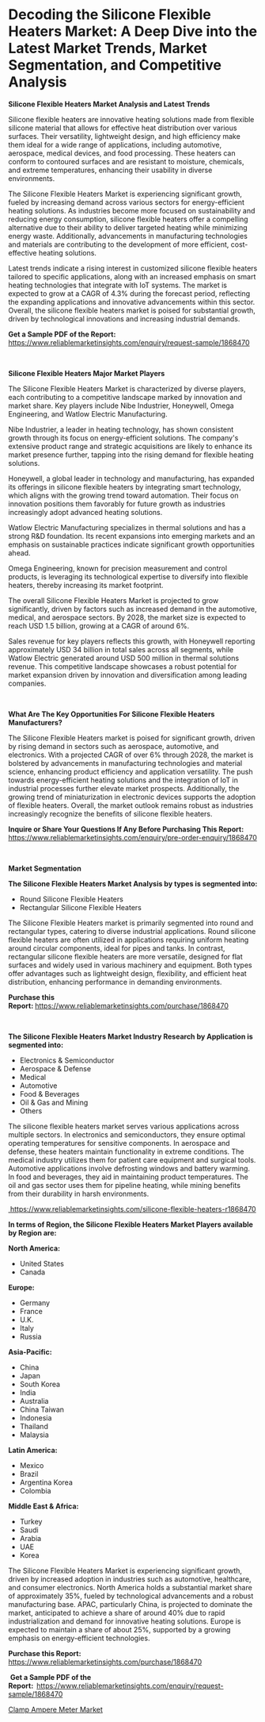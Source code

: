 <p><h1>Decoding the Silicone Flexible Heaters Market: A Deep Dive into the Latest Market Trends, Market Segmentation, and Competitive Analysis</h1></p><p><strong>Silicone Flexible Heaters Market Analysis and Latest Trends</strong></p>
<p><p>Silicone flexible heaters are innovative heating solutions made from flexible silicone material that allows for effective heat distribution over various surfaces. Their versatility, lightweight design, and high efficiency make them ideal for a wide range of applications, including automotive, aerospace, medical devices, and food processing. These heaters can conform to contoured surfaces and are resistant to moisture, chemicals, and extreme temperatures, enhancing their usability in diverse environments.</p><p>The Silicone Flexible Heaters Market is experiencing significant growth, fueled by increasing demand across various sectors for energy-efficient heating solutions. As industries become more focused on sustainability and reducing energy consumption, silicone flexible heaters offer a compelling alternative due to their ability to deliver targeted heating while minimizing energy waste. Additionally, advancements in manufacturing technologies and materials are contributing to the development of more efficient, cost-effective heating solutions.</p><p>Latest trends indicate a rising interest in customized silicone flexible heaters tailored to specific applications, along with an increased emphasis on smart heating technologies that integrate with IoT systems. The market is expected to grow at a CAGR of 4.3% during the forecast period, reflecting the expanding applications and innovative advancements within this sector. Overall, the silicone flexible heaters market is poised for substantial growth, driven by technological innovations and increasing industrial demands.</p></p>
<p><strong>Get a Sample PDF of the Report:&nbsp;</strong> <a href="https://www.reliablemarketinsights.com/enquiry/request-sample/1868470?utm_campaign=3293&utm_medium=2&utm_source=Github&utm_content=ia&utm_term=06042025&utm_id=silicone-flexible-heaters">https://www.reliablemarketinsights.com/enquiry/request-sample/1868470</a></p>
<p>&nbsp;</p>
<p><strong>Silicone Flexible Heaters Major Market Players</strong></p>
<p><p>The Silicone Flexible Heaters Market is characterized by diverse players, each contributing to a competitive landscape marked by innovation and market share. Key players include Nibe Industrier, Honeywell, Omega Engineering, and Watlow Electric Manufacturing.</p><p>Nibe Industrier, a leader in heating technology, has shown consistent growth through its focus on energy-efficient solutions. The company's extensive product range and strategic acquisitions are likely to enhance its market presence further, tapping into the rising demand for flexible heating solutions.</p><p>Honeywell, a global leader in technology and manufacturing, has expanded its offerings in silicone flexible heaters by integrating smart technology, which aligns with the growing trend toward automation. Their focus on innovation positions them favorably for future growth as industries increasingly adopt advanced heating solutions.</p><p>Watlow Electric Manufacturing specializes in thermal solutions and has a strong R&D foundation. Its recent expansions into emerging markets and an emphasis on sustainable practices indicate significant growth opportunities ahead.</p><p>Omega Engineering, known for precision measurement and control products, is leveraging its technological expertise to diversify into flexible heaters, thereby increasing its market footprint. </p><p>The overall Silicone Flexible Heaters Market is projected to grow significantly, driven by factors such as increased demand in the automotive, medical, and aerospace sectors. By 2028, the market size is expected to reach USD 1.5 billion, growing at a CAGR of around 6%.</p><p>Sales revenue for key players reflects this growth, with Honeywell reporting approximately USD 34 billion in total sales across all segments, while Watlow Electric generated around USD 500 million in thermal solutions revenue. This competitive landscape showcases a robust potential for market expansion driven by innovation and diversification among leading companies.</p></p>
<p>&nbsp;</p>
<p><strong>What Are The Key Opportunities For Silicone Flexible Heaters Manufacturers?</strong></p>
<p><p>The Silicone Flexible Heaters market is poised for significant growth, driven by rising demand in sectors such as aerospace, automotive, and electronics. With a projected CAGR of over 6% through 2028, the market is bolstered by advancements in manufacturing technologies and material science, enhancing product efficiency and application versatility. The push towards energy-efficient heating solutions and the integration of IoT in industrial processes further elevate market prospects. Additionally, the growing trend of miniaturization in electronic devices supports the adoption of flexible heaters. Overall, the market outlook remains robust as industries increasingly recognize the benefits of silicone flexible heaters.</p></p>
<p><strong>Inquire or Share Your Questions If Any Before Purchasing This Report:</strong> <a href="https://www.reliablemarketinsights.com/enquiry/pre-order-enquiry/1868470?utm_campaign=3293&utm_medium=2&utm_source=Github&utm_content=ia&utm_term=06042025&utm_id=silicone-flexible-heaters">https://www.reliablemarketinsights.com/enquiry/pre-order-enquiry/1868470</a></p>
<p>&nbsp;</p>
<p><strong>Market Segmentation</strong></p>
<p><strong>The Silicone Flexible Heaters Market Analysis by types is segmented into:</strong></p>
<p><ul><li>Round Silicone Flexible Heaters</li><li>Rectangular Silicone Flexible Heaters</li></ul></p>
<p><p>The Silicone Flexible Heaters market is primarily segmented into round and rectangular types, catering to diverse industrial applications. Round silicone flexible heaters are often utilized in applications requiring uniform heating around circular components, ideal for pipes and tanks. In contrast, rectangular silicone flexible heaters are more versatile, designed for flat surfaces and widely used in various machinery and equipment. Both types offer advantages such as lightweight design, flexibility, and efficient heat distribution, enhancing performance in demanding environments.</p></p>
<p><strong>Purchase this Report:&nbsp;</strong><a href="https://www.reliablemarketinsights.com/purchase/1868470?utm_campaign=3293&utm_medium=2&utm_source=Github&utm_content=ia&utm_term=06042025&utm_id=silicone-flexible-heaters">https://www.reliablemarketinsights.com/purchase/1868470</a></p>
<p>&nbsp;</p>
<p><strong>The Silicone Flexible Heaters Market Industry Research by Application is segmented into:</strong></p>
<p><ul><li>Electronics & Semiconductor</li><li>Aerospace & Defense</li><li>Medical</li><li>Automotive</li><li>Food & Beverages</li><li>Oil & Gas and Mining</li><li>Others</li></ul></p>
<p><p>The silicone flexible heaters market serves various applications across multiple sectors. In electronics and semiconductors, they ensure optimal operating temperatures for sensitive components. In aerospace and defense, these heaters maintain functionality in extreme conditions. The medical industry utilizes them for patient care equipment and surgical tools. Automotive applications involve defrosting windows and battery warming. In food and beverages, they aid in maintaining product temperatures. The oil and gas sector uses them for pipeline heating, while mining benefits from their durability in harsh environments.</p></p>
<p><a href="https://www.reliablemarketinsights.com/silicone-flexible-heaters-r1868470?utm_campaign=3293&utm_medium=2&utm_source=Github&utm_content=ia&utm_term=06042025&utm_id=silicone-flexible-heaters">&nbsp;https://www.reliablemarketinsights.com/silicone-flexible-heaters-r1868470</a></p>
<p><strong>In terms of Region, the Silicone Flexible Heaters Market Players available by Region are:</strong></p>
<p>
    <p> <strong> North America: </strong>
        <ul>
            <li>United States</li>
            <li>Canada</li>
        </ul>
        </p> 
    <p> <strong> Europe: </strong>
        <ul>
            <li>Germany</li>
            <li>France</li>
            <li>U.K.</li>
            <li>Italy</li>
            <li>Russia</li>
        </ul>
        </p> 
    <p> <strong> Asia-Pacific: </strong>
        <ul>
            <li>China</li>
            <li>Japan</li>
            <li>South Korea</li>
            <li>India</li>
            <li>Australia</li>
            <li>China Taiwan</li>
            <li>Indonesia</li>
            <li>Thailand</li>
            <li>Malaysia</li>
        </ul>
        </p> 
    <p> <strong> Latin America: </strong>
        <ul>
            <li>Mexico</li>
            <li>Brazil</li>
            <li>Argentina Korea</li>
            <li>Colombia</li>
        </ul>
        </p> 
    <p> <strong> Middle East & Africa: </strong>
        <ul>
            <li>Turkey</li>
            <li>Saudi</li>
            <li>Arabia</li>
            <li>UAE</li>
            <li>Korea</li>
        </ul>
    </p>
    </p>
<p><p>The Silicone Flexible Heaters Market is experiencing significant growth, driven by increased adoption in industries such as automotive, healthcare, and consumer electronics. North America holds a substantial market share of approximately 35%, fueled by technological advancements and a robust manufacturing base. APAC, particularly China, is projected to dominate the market, anticipated to achieve a share of around 40% due to rapid industrialization and demand for innovative heating solutions. Europe is expected to maintain a share of about 25%, supported by a growing emphasis on energy-efficient technologies.</p></p>
<p><strong>Purchase this Report: </strong><a href="https://www.reliablemarketinsights.com/purchase/1868470?utm_campaign=3293&utm_medium=2&utm_source=Github&utm_content=ia&utm_term=06042025&utm_id=silicone-flexible-heaters">https://www.reliablemarketinsights.com/purchase/1868470</a></p>
<p>&nbsp;<strong>Get a Sample PDF of the Report:&nbsp;&nbsp;</strong><a href="https://www.reliablemarketinsights.com/enquiry/request-sample/1868470?utm_campaign=3293&utm_medium=2&utm_source=Github&utm_content=ia&utm_term=06042025&utm_id=silicone-flexible-heaters">https://www.reliablemarketinsights.com/enquiry/request-sample/1868470</a></p>
<p><strong></strong></p>
<p><p><a href="https://github.com/daemluari/Market-Research-Report-List-1/blob/main/clamp-ampere-meter-market.md?utm_campaign=3293&utm_medium=2&utm_source=Github&utm_content=ia&utm_term=06042025&utm_id=silicone-flexible-heaters">Clamp Ampere Meter Market</a></p></p>